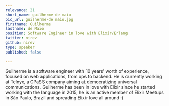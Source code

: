 ```yaml
---
relevance: 21
short_name: guilherme-de maio
pic_url: guilherme-de maio.jpg
firstname: Guilherme
lastname: de Maio
position: Software Engineer in love with Elixir/Erlang
twitter: nirev
github: nirev
type: speaker
published: false

---
```

<p>Guilherme is a software engineer with 10 years' worth of experience, focused on web applications, from ops to backend. He is currently working at Telnyx, a CPaSS company aiming at democratizing universal communications. Guilherme has been in love with Elixir since he started working with the language in 2015, he is an active member of Elixir Meetups in São Paulo, Brazil and spreading Elixir love all around :) </p>